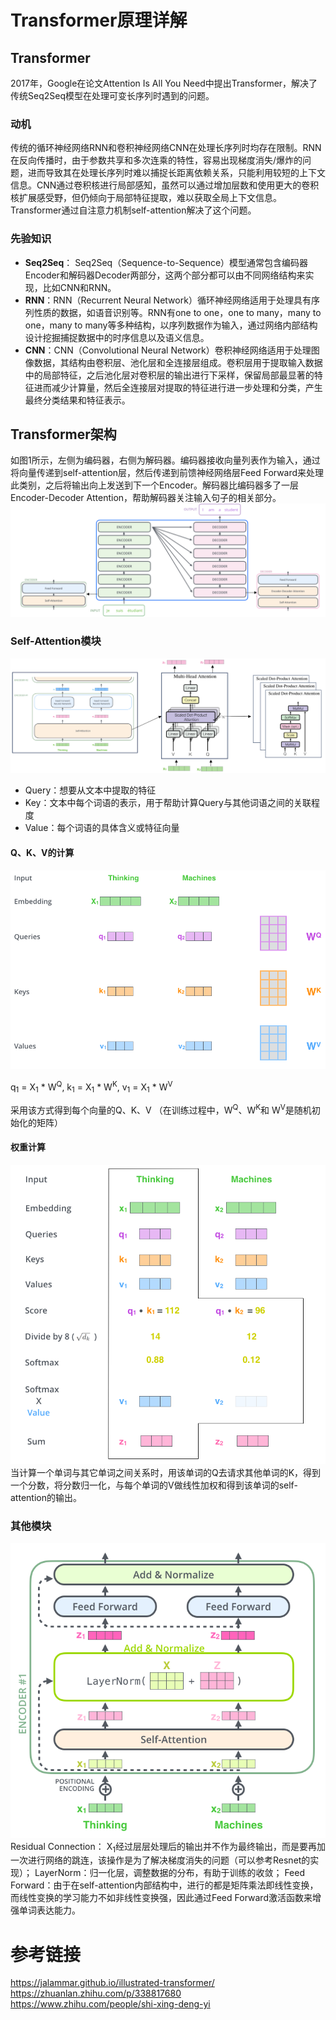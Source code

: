 # Transformer原理详解
## Transformer
2017年，Google在论文Attention Is All You Need中提出Transformer，解决了传统Seq2Seq模型在处理可变长序列时遇到的问题。

### 动机
传统的循环神经网络RNN和卷积神经网络CNN在处理长序列时均存在限制。RNN在反向传播时，由于参数共享和多次连乘的特性，容易出现梯度消失/爆炸的问题，进而导致其在处理长序列时难以捕捉长距离依赖关系，只能利用较短的上下文信息。CNN通过卷积核进行局部感知，虽然可以通过增加层数和使用更大的卷积核扩展感受野，但仍倾向于局部特征提取，难以获取全局上下文信息。Transformer通过自注意力机制self-attention解决了这个问题。

### 先验知识
- **Seq2Seq**： Seq2Seq（Sequence-to-Sequence）模型通常包含编码器Encoder和解码器Decoder两部分，这两个部分都可以由不同网络结构来实现，比如CNN和RNN。
- **RNN**：RNN（Recurrent Neural Network）循环神经网络适用于处理具有序列性质的数据，如语音识别等。RNN有one to one，one to many，many to one，many to many等多种结构，以序列数据作为输入，通过网络内部结构设计挖掘捕捉数据中的时序信息以及语义信息。
- **CNN**：CNN（Convolutional Neural Network）卷积神经网络适用于处理图像数据，其结构由卷积层、池化层和全连接层组成。卷积层用于提取输入数据中的局部特征，之后池化层对卷积层的输出进行下采样，保留局部最显著的特征进而减少计算量，然后全连接层对提取的特征进行进一步处理和分类，产生最终分类结果和特征表示。

## Transformer架构
如图1所示，左侧为编码器，右侧为解码器。编码器接收向量列表作为输入，通过将向量传递到self-attention层，然后传递到前馈神经网络层Feed Forward来处理此类别，之后将输出向上发送到下一个Encoder。解码器比编码器多了一层Encoder-Decoder Attention，帮助解码器关注输入句子的相关部分。
![](images/arch.png)

### Self-Attention模块
![](images/self-attention.png)
- Query：想要从文本中提取的特征
- Key：文本中每个词语的表示，用于帮助计算Query与其他词语之间的关联程度
- Value：每个词语的具体含义或特征向量

#### Q、K、V的计算
![](images/qkv.png)

q<sub>1</sub>  = X<sub>1</sub> * W<sup>Q</sup>, k<sub>1</sub> = X<sub>1</sub> * W<sup>K</sup>, v<sub>1</sub> = X<sub>1</sub> * W<sup>V</sup>

采用该方式得到每个向量的Q、K、V
（在训练过程中，W<sup>Q</sup>、W<sup>K</sup>和 W<sup>V</sup>是随机初始化的矩阵）

#### 权重计算
![](images/weight.png)
当计算一个单词与其它单词之间关系时，用该单词的Q去请求其他单词的K，得到一个分数，将分数归一化，与每个单词的V做线性加权和得到该单词的self-attention的输出。

### 其他模块
![](images/other.png)
Residual Connection： X<sub>1</sub>经过层层处理后的输出并不作为最终输出，而是要再加一次进行网络的跳连，该操作是为了解决梯度消失的问题（可以参考Resnet的实现）；
LayerNorm：归一化层，调整数据的分布，有助于训练的收敛；
Feed Forward：由于在self-attention内部结构中，进行的都是矩阵乘法即线性变换，而线性变换的学习能力不如非线性变换强，因此通过Feed Forward激活函数来增强单词表达能力。

# 参考链接
https://jalammar.github.io/illustrated-transformer/
https://zhuanlan.zhihu.com/p/338817680
https://www.zhihu.com/people/shi-xing-deng-yi

